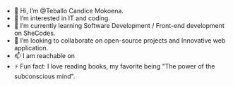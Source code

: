 - 👋 Hi, I’m @Teballo Candice Mokoena.
- 👀 I’m interested in IT and coding.
- 🌱 I’m currently learning Software Development / Front-end development on SheCodes.
- 💞️ I’m looking to collaborate on open-source projects and Innovative web application.
- 📫 I am reachable on 
- ⚡ Fun fact: I love reading books, my favorite being "The power of the subconscious mind".

<!---
CandiceMokoena/CandiceMokoena is a ✨ special ✨ repository because its `README.md` (this file) appears on your GitHub profile.
You can click the Preview link to take a look at your changes.
--->
